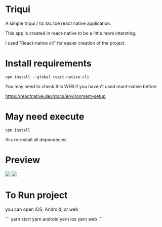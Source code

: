 # Triqui

A simple triqui / tic tac toe react native application.

This app is created in react-native to be a little more intersting.

I used "React-native cli" for easier creation of the project.

# Install requirements

```
npm install --global react-native-cli
```

<p>You may need to check this WEB if you haven't used react-native before

https://reactnative.dev/docs/environment-setup

</p>

# May need execute

```
npm install
```

this re-install all dependecies

# Preview

<img src="https://github.com/luismgluis/triqui/src/statics/ss1.png"></img>
<img src="https://github.com/luismgluis/triqui/src/statics/ss2.png"></img>

# To Run project

<p>you can open iOS, Android, or web</p>
```
 yarn start
 yarn android
 yarn ios
 yarn web
```
